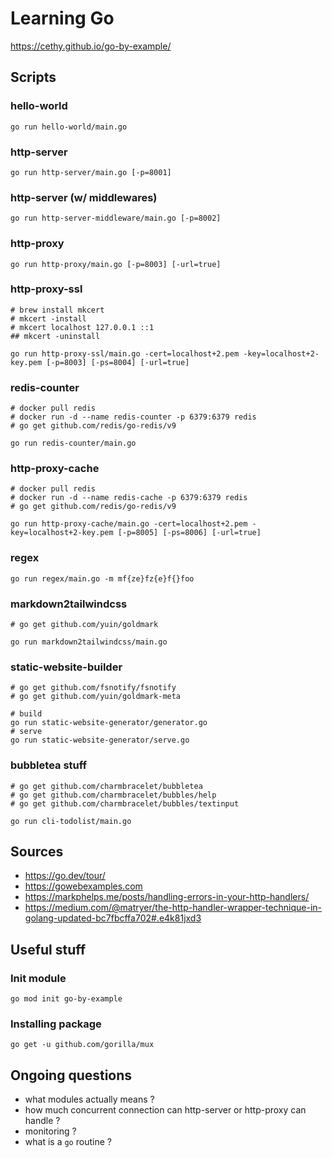 # Learning Go

https://cethy.github.io/go-by-example/

## Scripts

### hello-world

```shell
go run hello-world/main.go
```

### http-server

```shell
go run http-server/main.go [-p=8001]
```

### http-server (w/ middlewares)

```shell
go run http-server-middleware/main.go [-p=8002]
```

### http-proxy

```shell
go run http-proxy/main.go [-p=8003] [-url=true]
```

### http-proxy-ssl

```shell
# brew install mkcert
# mkcert -install 
# mkcert localhost 127.0.0.1 ::1
## mkcert -uninstall

go run http-proxy-ssl/main.go -cert=localhost+2.pem -key=localhost+2-key.pem [-p=8003] [-ps=8004] [-url=true]
```

### redis-counter

```shell
# docker pull redis
# docker run -d --name redis-counter -p 6379:6379 redis
# go get github.com/redis/go-redis/v9

go run redis-counter/main.go
```

### http-proxy-cache

```shell
# docker pull redis
# docker run -d --name redis-cache -p 6379:6379 redis
# go get github.com/redis/go-redis/v9

go run http-proxy-cache/main.go -cert=localhost+2.pem -key=localhost+2-key.pem [-p=8005] [-ps=8006] [-url=true]
```

### regex

```shell
go run regex/main.go -m mf{ze}fz{e}f{}foo
```

### markdown2tailwindcss

```shell
# go get github.com/yuin/goldmark

go run markdown2tailwindcss/main.go
```


### static-website-builder

```shell
# go get github.com/fsnotify/fsnotify
# go get github.com/yuin/goldmark-meta

# build
go run static-website-generator/generator.go
# serve
go run static-website-generator/serve.go
```

### bubbletea stuff

```shell
# go get github.com/charmbracelet/bubbletea
# go get github.com/charmbracelet/bubbles/help
# go get github.com/charmbracelet/bubbles/textinput

go run cli-todolist/main.go
```

## Sources

- https://go.dev/tour/
- https://gowebexamples.com
- https://markphelps.me/posts/handling-errors-in-your-http-handlers/
- https://medium.com/@matryer/the-http-handler-wrapper-technique-in-golang-updated-bc7fbcffa702#.e4k81jxd3

## Useful stuff

### Init module

```shell
go mod init go-by-example
```

### Installing package

```shell
go get -u github.com/gorilla/mux
```

## Ongoing questions

- what modules actually means ?
- how much concurrent connection can http-server or http-proxy can handle ?
- monitoring ?
- what is a `go` routine ?